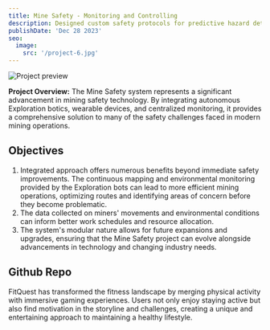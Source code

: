 ```yaml
---
title: Mine Safety - Monitoring and Controlling 
description: Designed custom safety protocols for predictive hazard detection in mining environments.
publishDate: 'Dec 28 2023'
seo:
  image:
    src: '/project-6.jpg'
---
```



![Project preview](/project-6.jpg)


**Project Overview:**
The Mine Safety  system represents a significant advancement in mining safety technology. By integrating autonomous Exploration botics, wearable devices, and centralized monitoring, it provides a comprehensive solution to many of the safety challenges faced in modern mining operations.

## Objectives

1. Integrated approach offers numerous benefits beyond immediate safety improvements. The continuous mapping and environmental monitoring provided by the Exploration bots can lead to more efficient mining operations, optimizing routes and identifying areas of concern before they become problematic.
2. The data collected on miners' movements and environmental conditions can inform better work schedules and resource allocation.
3. The system's modular nature allows for future expansions and upgrades, ensuring that the Mine Safety  project can evolve alongside advancements in technology and changing industry needs.


## Github Repo

FitQuest has transformed the fitness landscape by merging physical activity with immersive gaming experiences. Users not only enjoy staying active but also find motivation in the storyline and challenges, creating a unique and entertaining approach to maintaining a healthy lifestyle.


